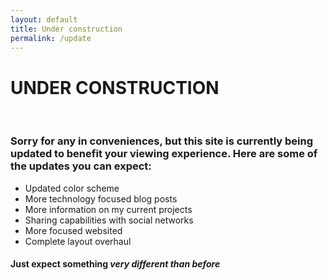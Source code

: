 ```yaml
---
layout: default
title: Under construction
permalink: /update
---
```


# UNDER CONSTRUCTION #

<br>

### Sorry for any in conveniences, but this site is currently being updated to benefit your viewing experience. Here are some of the updates you can expect: ###

- Updated color scheme
- More technology focused blog posts
- More information on my current projects
- Sharing capabilities with social networks
- More focused websited
- Complete layout overhaul

#### Just expect something <i>very<i> different than before ####
